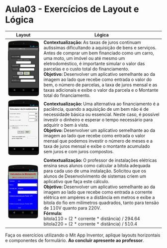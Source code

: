 # Aula03 - Exercícios de Layout e Lógica

|Layout|Lógica|
|-|-|
|![Financiamentos](./financiamentos.png)|**Contextualização:** As taxas de juros continuam autíssimas dificultando a aquisição de bens e serviços. Antes de comprar um bem financiado como um carro, uma moto, um imóvel ou até mesmo um eletrodoméstico, é importante simular o valor das parcelas e o custo total do financiamento.<br>**Objetivo:** Desenvolver um aplicativo semelhante ao da imagem ao lado que recebe como entrada o valor do bem, o número de parcelas, a taxa de juros mensal e as taxas adicionais e exibe o valor da parcela e o Montante total do financiamento.|
|![Investimento](./investimentos.png)|**Contextualização:** Uma alternativa ao financiamento é a paciência, quando a aquisição de um bem não é de necessidade básica ou essencial. Neste caso, é possível investir o dinheiro e esperar o tempo necessário para adquirir o bem à vista.<br>**Objetivo:** Desenvolver um aplicativo semelhante ao da imagem ao lado que recebe como entrada o valor mensal que podemos investir o número de meses e a taxa de juros mensal e exibe o montante acumulado sem juros e com juros compostos.|
|![Bitola](./bitola.png)|**Contextualização:** O professor de instalações elétricas ensina seus alunos como calcular a bitola adequada para cada uso de uma instalação. Solicitou que os alunos de Desenvolvimento de sistemas criem um aplicativo que faça este cálculo.<br>**Objetivo:** Desenvolver um aplicativo semelhante ao da imagem ao lado que recebe como entrada a corrente elétrica em ampères e a distância em metros e exibe a bitola do fio em milímetros quadrados, tanto para tensão de 110V quanto para 220V.<br>**Fórmula:**<br>bitola110 = (2 * corrente * distância) / 294.64<br>bitola220 = (2 * corrente * distância) / 510.4|

Faça os exercícios utilizando o Mit App Inventor, aplique layouts horizontais e componentes de formulário. **Ao concluir apresente ao professor**.
